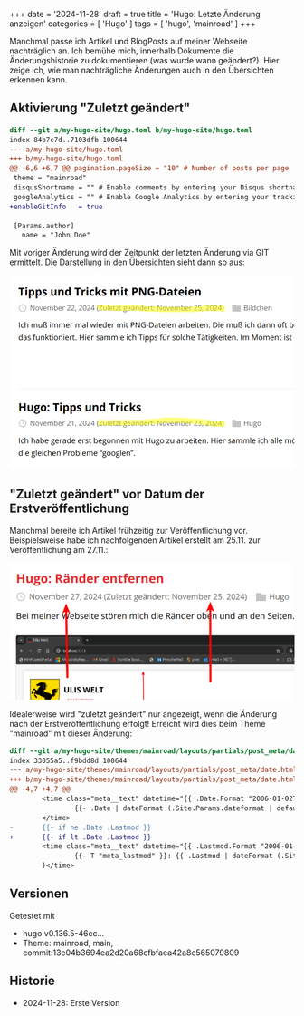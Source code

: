 +++
date = '2024-11-28'
draft = true
title = 'Hugo: Letzte Änderung anzeigen'
categories = [ 'Hugo' ]
tags = [ 'hugo', 'mainroad' ]
+++

<!--
Hugo: Letzte Änderung anzeigen
==============================
-->

Manchmal passe ich Artikel und BlogPosts auf meiner Webseite
nachträglich an. Ich bemühe mich, innerhalb Dokumente die Änderungshistorie
zu dokumentieren (was wurde wann geändert?). Hier zeige ich,
wie man nachträgliche Änderungen auch in den Übersichten erkennen kann.

<!--more-->

Aktivierung "Zuletzt geändert"
------------------------------

```diff
diff --git a/my-hugo-site/hugo.toml b/my-hugo-site/hugo.toml
index 84b7c7d..7103dfb 100644
--- a/my-hugo-site/hugo.toml
+++ b/my-hugo-site/hugo.toml
@@ -6,6 +6,7 @@ pagination.pageSize = "10" # Number of posts per page
 theme = "mainroad"
 disqusShortname = "" # Enable comments by entering your Disqus shortname
 googleAnalytics = "" # Enable Google Analytics by entering your tracking id
+enableGitInfo   = true
 
 [Params.author]
   name = "John Doe"
```

Mit voriger Änderung wird der Zeitpunkt der letzten Änderung
via GIT ermittelt. Die Darstellung in den Übersichten
sieht dann so aus:

![Zuletzt geändert](images/zuletzt-geaendert.png?width=300)

"Zuletzt geändert" vor Datum der Erstveröffentlichung
-----------------------------------------------------

Manchmal bereite ich Artikel frühzeitig zur Veröffentlichung vor.
Beispielsweise habe ich nachfolgenden Artikel erstellt am 25.11.
zur Veröffentlichung am 27.11.:

![Vor Veröffentlichung](images/vor-veroeffentlichung.png?width=300)

Idealerweise wird "zuletzt geändert" nur angezeigt, wenn die Änderung
nach der Erstveröffentlichung erfolgt! Erreicht wird dies beim Theme
"mainroad" mit dieser Änderung:

```diff
diff --git a/my-hugo-site/themes/mainroad/layouts/partials/post_meta/date.html b/my-hugo-site/themes/mainroad/layouts/partials/post_meta/date.html
index 33055a5..f9bdd8d 100644
--- a/my-hugo-site/themes/mainroad/layouts/partials/post_meta/date.html
+++ b/my-hugo-site/themes/mainroad/layouts/partials/post_meta/date.html
@@ -4,7 +4,7 @@
        <time class="meta__text" datetime="{{ .Date.Format "2006-01-02T15:04:05Z07:00" }}">
                {{- .Date | dateFormat (.Site.Params.dateformat | default "January 02, 2006") -}}
        </time>
-       {{- if ne .Date .Lastmod }}
+       {{- if lt .Date .Lastmod }}
        <time class="meta__text" datetime="{{ .Lastmod.Format "2006-01-02T15:04:05Z07:00" }}">(
                {{- T "meta_lastmod" }}: {{ .Lastmod | dateFormat (.Site.Params.dateformat | default "January 02, 2006") -}}
        )</time>
```

Versionen
---------

Getestet mit

- hugo v0.136.5-46cc...
- Theme: mainroad, main, commit:13e04b3694ea2d20a68cfbfaea42a8c565079809

Historie
--------

- 2024-11-28: Erste Version
